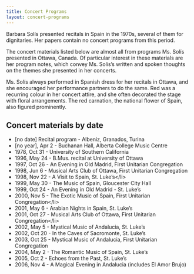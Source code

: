 ```yaml
---
title: Concert Programs
layout: concert-programs
---
```


Barbara Solís presented recitals in Spain in the 1970s, several of them for dignitaries. Her papers contain no concert programs from this period.

The concert materials listed below are almost all from programs Ms. Solís presented in Ottawa, Canada. Of particular interest in these materials are her program notes, which convey Ms. Solís’s written and spoken thoughts on the themes she presented in her concerts.

Ms. Solís always performed in Spanish dress for her recitals in Ottawa, and she encouraged her performance partners to do the same. Red was a recurring colour in her concert attire, and she often decorated the stage with floral arrangements. The red carnation, the national flower of Spain, also figured prominently.

## Concert materials by date

* \[no date] Recital program - Albeniz, Granados, Turina
* \[no year], Apr 2 - Buchanan Hall, Alberta College Music Centre
* 1978, Oct 31 - University of Southern California
* 1996, May 24 - B.Mus. recital at University of Ottawa
* 1997, Oct 26 - An Evening in Old Madrid, First Unitarian Congregation
* 1998, Jun 6 - Musical Arts Club of Ottawa, First Unitarian Congregation
* 1998, Nov 22 - A Visit to Spain, St. Luke’s\</li>
* 1999, May 30 - The Music of Spain, Gloucester City Hall
* 1999, Oct 24 - An Evening in Old Madrid - St. Luke’s
* 2000, Nov 5 - The Exotic Music of Spain, First Unitarian Congregation\</li>
* 2001, May 6 - Arabian Nights in Spain, St. Luke’s
* 2001, Oct 27 - Musical Arts Club of Ottawa, First Unitarian Congregation\</li>
* 2002, May 5 - Mystical Music of Andalucia, St. Luke’s
* 2002, Oct 20 - In the Caves of Sacromonte, St. Luke’s
* 2003, Oct 25 - Mystical Music of Andalucia, First Unitarian Congregation
* 2004, May 2 - The Romantic Music of Spain, St. Luke’s
* 2005, Oct 2 - Echoes from the Past, St. Luke’s
* 2006, Nov 4 - A Magical Evening in Andalucia (includes El Amor Brujo)

